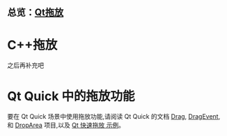 ## 总览：[Qt拖放](https://doc.qt.io/qt-6/dnd.html)

# C++拖放
之后再补充吧


# Qt Quick 中的拖放功能
要在 Qt Quick 场景中使用拖放功能,请阅读 Qt Quick 的文档 [Drag](https://doc.qt.io/qt-6/qml-qtquick-drag.html), [DragEvent](https://doc.qt.io/qt-6/qml-qtquick-dragevent.html), 和 [DropArea](https://doc.qt.io/qt-6/qml-qtquick-droparea.html) 项目,以及 [Qt 快速拖放 示例](https://doc.qt.io/qt-6/qtquick-draganddrop-example.html)。

